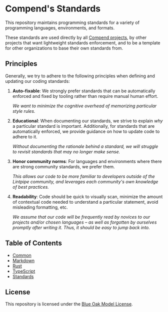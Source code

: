 # Compend's Standards

This repository maintains programming standards for a variety of programming
languages, environments, and formats.

These standards are used directly by all [Compend projects][compend-org], by
other projects that want lightweight standards enforcement, and to be a template
for other organizations to base their own standards from.

## Principles

Generally, we try to adhere to the following principles when defining and
updating our coding standards:

1. **Auto-fixable**: We strongly prefer standards that can be automatically
   enforced and fixed by tooling rather than require manual human effort.

   _We want to minimize the cognitive overhead of memorizing particular style
   rules._

2. **Educational**: When documenting our standards, we strive to explain _why_ a
   particular standard is important. Additionally, for standards that are
   automatically enforced, we provide guidance on how to update code to adhere
   to it.

   _Without documenting the rationale behind a standard, we will struggle to
   revisit standards that may no longer make sense._

3. **Honor community norms**: For languages and environments where there are
   strong community standards, we prefer them.

   _This allows our code to be more familiar to developers outside of the
   Lintpipe community, and leverages each community's own knowledge of best
   practices._

4. **Readability**: Code should be quick to visually scan, minimize the amount
   of contextual code needed to understand a particular statement, avoid
   misleading formatting, etc.

   _We assume that our code will be frequently read by novices to our projects
   and/or chosen languages – as well as forgotten by ourselves promptly after
   writing it. Thus, it should be easy to jump back into._

## Table of Contents

* [Common](./common)
* [Markdown](./markdown)
* [Rust](./rust)
* [TypeScript](./typescript)
* [Standards](./standards)

## License

This repository is licensed under the [Blue Oak Model License](./LICENSE.md).

[compend-org]: https://github.com/compend
